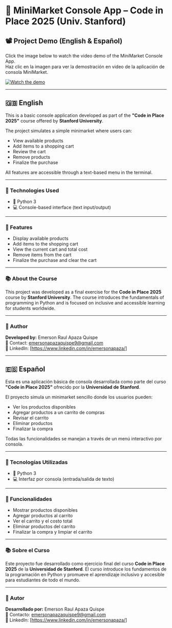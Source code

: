 # 🛒 MiniMarket Console App – Code in Place 2025 (Univ. Stanford)

## 📽️ Project Demo (English & Español)

Click the image below to watch the video demo of the MiniMarket Console App.  
Haz clic en la imagen para ver la demostración en video de la aplicación de consola MiniMarket.

[![Watch the demo](https://img.youtube.com/vi/ZpB7oDqYOh4/0.jpg)](https://youtu.be/ZpB7oDqYOh4)

---

## 🇬🇧 English

This is a basic console application developed as part of the **"Code in Place 2025"** course offered by **Stanford University**.

The project simulates a simple minimarket where users can:
- View available products
- Add items to a shopping cart
- Review the cart
- Remove products
- Finalize the purchase

All features are accessible through a text-based menu in the terminal.

---

### 🔧 Technologies Used

- 🐍 Python 3
- 💻 Console-based interface (text input/output)

---

### 🚀 Features

- Display available products
- Add items to the shopping cart
- View the current cart and total cost
- Remove items from the cart
- Finalize the purchase and clear the cart

---

### 📚 About the Course

This project was developed as a final exercise for the **Code in Place 2025** course by **Stanford University**. The course introduces the fundamentals of programming in Python and is focused on inclusive and accessible learning for students worldwide.

---

### 💼 Author

**Developed by:** Emerson Raul Apaza Quispe  
📧 Contact: emersonapazaquispe9@gmail.com  <br>
🔗 LinkedIn: [https://www.linkedin.com/in/emersonapaza/]

---

## 🇪🇸 Español

Esta es una aplicación básica de consola desarrollada como parte del curso **"Code in Place 2025"** ofrecido por la **Universidad de Stanford**.

El proyecto simula un minimarket sencillo donde los usuarios pueden:
- Ver los productos disponibles
- Agregar productos a un carrito de compras
- Revisar el carrito
- Eliminar productos
- Finalizar la compra

Todas las funcionalidades se manejan a través de un menú interactivo por consola.

---

### 🔧 Tecnologías Utilizadas

- 🐍 Python 3
- 💻 Interfaz por consola (entrada/salida de texto)

---

### 🚀 Funcionalidades

- Mostrar productos disponibles
- Agregar productos al carrito
- Ver el carrito y el costo total
- Eliminar productos del carrito
- Finalizar la compra y limpiar el carrito

---

### 📚 Sobre el Curso

Este proyecto fue desarrollado como ejercicio final del curso **Code in Place 2025** de la **Universidad de Stanford**. El curso introduce los fundamentos de la programación en Python y promueve el aprendizaje inclusivo y accesible para estudiantes de todo el mundo.

---

### 💼 Autor

**Desarrollado por:** Emerson Raul Apaza Quispe  
📧 Contacto: emersonapazaquispe9@gmail.com  <br>
🔗 LinkedIn: [https://www.linkedin.com/in/emersonapaza/]
